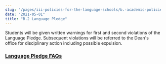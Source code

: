 ```yaml
---
slug: "/pages/iii-policies-for-the-language-schools/b.-academic-policies/b.2-language-pledge"
date: "2021-05-01"
title: "B.2 Language Pledge"
---
```


Students will be given written warnings for first and second violations of the Language Pledge. Subsequent violations will be referred to the Dean's office for disciplinary action including possible expulsion.

### [Language Pledge FAQs](http://www.middlebury.edu/ls/academics/language-pledge)
